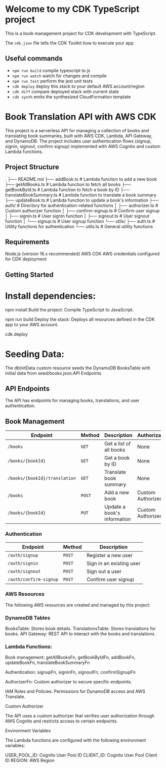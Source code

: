 # Welcome to my CDK TypeScript project

This is a book management project for CDK development with TypeScript.

The `cdk.json` file tells the CDK Toolkit how to execute your app.

## Useful commands

* `npm run build`   compile typescript to js
* `npm run watch`   watch for changes and compile
* `npm run test`    perform the jest unit tests
* `cdk deploy`      deploy this stack to your default AWS account/region
* `cdk diff`        compare deployed stack with current state
* `cdk synth`       emits the synthesized CloudFormation template


# Book Translation API with AWS CDK

This project is a serverless API for managing a collection of books and translating book summaries, built with AWS CDK, Lambda, API Gateway, and DynamoDB. The project includes user authentication flows (signup, signin, signout, confirm signup) implemented with AWS Cognito and custom Lambda functions.

## Project Structure

.
├── README.md
├── addBook.ts                    # Lambda function to add a new book
├── getAllBooks.ts                # Lambda function to fetch all books
├── getBookById.ts                # Lambda function to fetch a book by ID
├── translateBookSummary.ts       # Lambda function to translate a book summary
├── updateBook.ts                 # Lambda function to update a book's information
├── auth/                         # Directory for authentication-related functions
│   ├── authorizer.ts             # Custom authorizer function
│   ├── confirm-signup.ts         # Confirm user signup
│   ├── signin.ts                 # User signin function
│   ├── signout.ts                # User signout function
│   └── signup.ts                 # User signup function
└── utils/
    ├── auth.ts                   # Utility functions for authentication
    └── utils.ts                  # General utility functions

## Requirements

Node.js (version 16.x recommended)
AWS CDK
AWS credentials configured for CDK deployment
## Getting Started

# Install dependencies:
npm install
Build the project:
Compile TypeScript to JavaScript.

npm run build
Deploy the stack:
Deploys all resources defined in the CDK app to your AWS account.

cdk deploy
# Seeding Data:
The dbInitData custom resource seeds the DynamoDB BooksTable with initial data from seed/books.json.API Endpoints

## API Endpoints

The API has endpoints for managing books, translations, and user authentication.


## Book Management

| Endpoint                     | Method | Description                      | Authorization       |
|------------------------------|--------|----------------------------------|----------------------|
| `/books`                     | `GET`  | Get a list of all books          | None                |
| `/books/{bookId}`            | `GET`  | Get a book by ID                 | None                |
| `/books/{bookId}/translation`| `GET`  | Translate book summary           | None                |
| `/books`                     | `POST` | Add a new book                   | Custom Authorizer   |
| `/books/{bookId}`            | `PUT`  | Update a book's information      | Custom Authorizer   |

### Authentication

| Endpoint           | Method | Description            |
|--------------------|--------|------------------------|
| `/auth/signup`     | `POST` | Register a new user    |
| `/auth/signin`     | `POST` | Sign in an existing user |
| `/auth/signout`    | `POST` | Sign out a user        |
| `/auth/confirm-signup` | `POST` | Confirm user signup |

### AWS Resources

The following AWS resources are created and managed by this project:

### DynamoDB Tables

BooksTable: Stores book details.
TranslationsTable: Stores translations for books.
API Gateway: REST API to interact with the books and translations.
### Lambda Functions:

Book management: getAllBooksFn, getBookByIdFn, addBookFn, updateBookFn, translateBookSummaryFn

Authentication: signupFn, signinFn, signoutFn, confirmSignupFn

AuthorizerFn: Custom authorizer to secure specific endpoints.

IAM Roles and Policies: Permissions for DynamoDB access and AWS Translate.

Custom Authorizer

The API uses a custom authorizer that verifies user authorization through AWS Cognito and restricts access to certain endpoints.

Environment Variables

The Lambda functions are configured with the following environment variables:

USER_POOL_ID: Cognito User Pool ID
CLIENT_ID: Cognito User Pool Client ID
REGION: AWS Region
